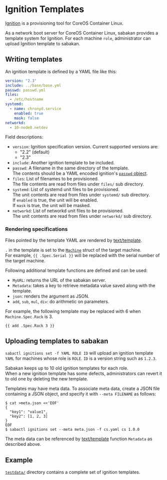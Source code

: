 Ignition Templates
==================

[Ignition][] is a provisioning tool for CoreOS Container Linux.

As a network boot server for CoreOS Container Linux, sabakan provides a template
system for Ignition.  For each machine `role`, administrator can upload Ignition
template to sabakan.

Writing templates
-----------------

An ignition template is defined by a YAML file like this:

```yaml
version: "2.3"
include: ../base/base.yml
passwd: passwd.yml
files:
  - /etc/hostname
systemd:
  - name: chronyd.service
    enabled: true
    mask: false
networkd:
  - 10-node0.netdev
```

Field descriptions:

* `version`: Ignition specification version.  Current supported versions are:
    * "2.2" (default)
    * "2.3"
* `include`: Another ignition template to be included.
* `passwd`: A filename in the same directory of the template.  
    The contents should be a YAML encoded ignition's [`passwd` object](https://coreos.com/ignition/docs/latest/configuration-v2_3.html).
* `files`: List of filenames to be provisioned.  
    The file contents are read from files under `files/` sub directory.
* `systemd`: List of systemd unit files to be provisioned.  
    The unit contents are read from files under `systemd/` sub directory.  
    If `enabled` is true, the unit will be enabled.  
    If `mask` is true, the unit will be masked.
* `networkd`: List of networkd unit files to be provisioned.  
    The unit contents are read from files under `networkd/` sub directory.

### Rendering specifications

Files pointed by the template YAML are rendered by [text/template][].

`.` in the template is set to the [`Machine`](machine.md#machine-struct) struct of the target machine.  
For example, `{{ .Spec.Serial }}` will be replaced with the serial number of the target machine.

Following additional template functions are defined and can be used:

* `MyURL`: returns the URL of the sabakan server.
* `Metadata`: takes a key to retrieve metadata value saved along with the template.
* `json`: renders the argument as JSON.
* `add`, `sub`, `mul`, `div`: do arithmetic on parameters.

For example, the following template may be replaced with 6 when `Machine.Spec.Rack` is 3.

```
{{ add .Spec.Rack 3 }}
```

Uploading templates to sabakan
------------------------------

`sabactl ignitions set -f YAML ROLE ID` will upload an ignition template `YAML` for
machines whose role is `ROLE`.  `ID` is a version string such as `1.2.3`.

Sabakan keeps up to 10 old ignition templates for each role.  
When a new ignition template has some defects, administrators can revert it to old one
by deleting the new template.

Templates may have meta data.  To associate meta data, create a JSON file
containing a JSON object, and specify it with `--meta FILENAME` as follows:

```console
$ cat >meta.json <<'EOF'
{
  "key1": "value1",
  "key2": [1, 2, 3]
}
EOF
$ sabactl ignitions set --meta meta.json -f cs.yaml cs 1.0.0
```

The meta data can be referenced by [text/template][] function `Metadata` as described above.

Example
-------

[`testdata/`](../testdata) directory contains a complete set of ignition templates.

[Ignition]: https://coreos.com/ignition/docs/latest/
[text/template]: https://golang.org/pkg/text/template/
